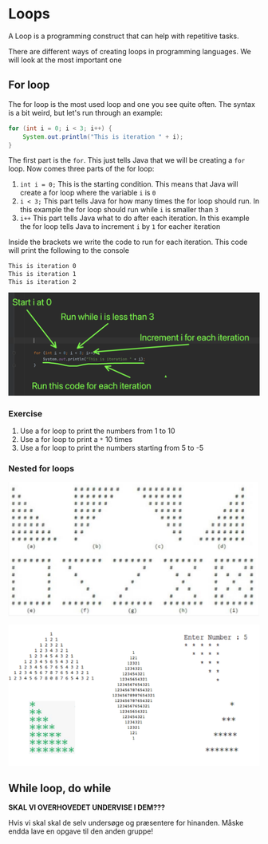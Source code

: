 # Loops

 A Loop is a programming construct that can help with repetitive tasks. 



There are different ways of creating loops in programming languages. We will look at the most important one



## For loop

The for loop is the most used loop and one you see quite often. The syntax is a bit weird, but let's run through an example:

```java
for (int i = 0; i < 3; i++) {
    System.out.println("This is iteration " + i);
}
```

The first part is the `for`. This just tells Java that we will be creating a `for` loop. Now comes three parts of the for loop:

1. `int i = 0;` This is the starting condition. This means that Java will create a for loop where the variable `i` is `0`
2. `i < 3;` This part tells Java for how many times the for loop should run. In this example the for loop should run while `i` is smaller than `3`
3. `i++` This part tells Java what to do after each iteration. In this example the for loop tells Java to increment `i` by `1` for eacher iteration

Inside the brackets we write the code to run for each iteration. This code will print the following to the console

```
This is iteration 0
This is iteration 1
This is iteration 2
```



![Screenshot 2021-05-10 at 12.21.04](../../assets/for-loop.png)







### Exercise

1. Use a for loop to print the numbers from 1 to 10
2. Use a for loop to print a `*` 10 times
3. Use a for loop to print the numbers starting from 5 to -5 







### Nested for loops



![Screenshot 2021-05-10 at 12.25.46](../../assets/loop-exercise.png)





![Screenshot 2021-05-10 at 12.26.22](../../assets/loop-exercises-2.png)



## While loop, do while

**SKAL VI OVERHOVEDET UNDERVISE I DEM???**

Hvis vi skal skal de selv undersøge og præsentere for hinanden. Måske endda lave en opgave til den anden gruppe!

